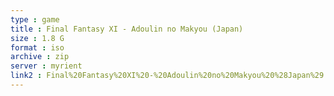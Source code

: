 ```yaml
---
type : game
title : Final Fantasy XI - Adoulin no Makyou (Japan)
size : 1.8 G
format : iso
archive : zip
server : myrient
link2 : Final%20Fantasy%20XI%20-%20Adoulin%20no%20Makyou%20%28Japan%29
---
```

